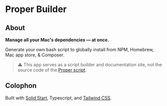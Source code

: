 # Proper Builder

## About

**Manage all your Mac's dependencies — at once.**

Generate your own bash script to globally install from NPM, Homebrew, Mac app store, & Composer.

> ⚠️ This app serves as a script builder and documentation site, not the source code of the [Proper script](https://github.com/natedunn/proper).

## Colophon

Built with [Solid Start](https://start.solidjs.com), Typescript, and [Tailwind CSS](https://tailwindcss.com).
